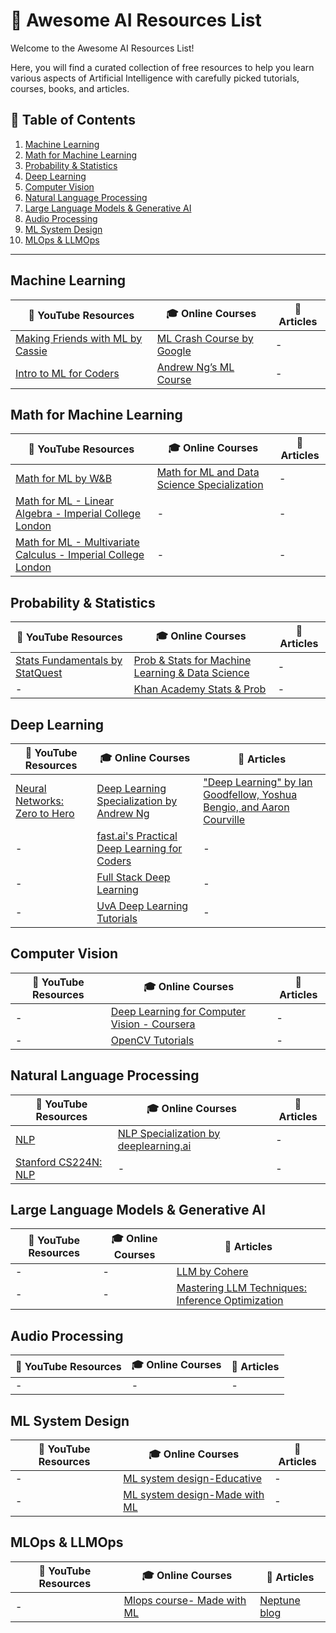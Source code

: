 # 🌟 Awesome AI Resources List

Welcome to the Awesome AI Resources List! 

Here, you will find a curated collection of free resources to help you learn various aspects of Artificial Intelligence with carefully picked tutorials, courses, books, and articles.

## 📑 Table of Contents

1. [Machine Learning](#machine-learning)
2. [Math for Machine Learning](#math-for-machine-learning)
3. [Probability & Statistics](#probability--statistics)
4. [Deep Learning](#deep-learning)
5. [Computer Vision](#computer-vision)
6. [Natural Language Processing](#natural-language-processing)
7. [Large Language Models & Generative AI](#large-language-models--generative-ai)
8. [Audio Processing](#audio-processing)
9. [ML System Design](#ml-system-design)
10. [MLOps & LLMOps](#mlops--llmops)

---

## Machine Learning

| 🎥 YouTube Resources                                                                                                  | 🎓 Online Courses                                                                                         | 📄 Articles |
|--------------------------------------------------------------------------------------------------------------------|--------------------------------------------------------------------------------------------------------|-------------------------------------------------------------|
| [Making Friends with ML by Cassie](https://www.youtube.com/playlist?list=PLRKtJ4IpxJpB_2ei8-5eWU31EZ6uSj9_s) | [ML Crash Course by Google](https://developers.google.com/machine-learning/crash-course/) | - |
| [Intro to ML for Coders](https://www.youtube.com/playlist?list=PLfYUBJiXbdtSyktd8A_x0JNd6lxDcZE96) | [Andrew Ng’s ML Course](https://www.coursera.org/specializations/machine-learning-introduction#courses) | - |

## Math for Machine Learning

| 🎥 YouTube Resources                                                                                                                                       | 🎓 Online Courses                                                                                                  | 📄 Articles |
|---------------------------------------------------------------------------------------------------------------------------------------------------------|-----------------------------------------------------------------------------------------------------------------|-------------------------------------------------------------|
| [Math for ML by W&B](https://www.youtube.com/playlist?list=PLD80i8An1OEGZ2tYimemzwC3xqkU0jKUg)                                | [Math for ML and Data Science Specialization](https://www.coursera.org/specializations/mathematics-for-machine-learning-and-data-science) | - |
| [Math for ML - Linear Algebra - Imperial College London](https://www.youtube.com/watch?v=k0zKoTvngUY&list=PLbBL73wBB18MPkKkBr1ux2cZPcSIVJZq2&index=1&t=898s) | - | - |
| [Math for ML - Multivariate Calculus - Imperial College London](https://www.youtube.com/watch?v=QpwTEsO51tU&list=PLbBL73wBB18MPkKkBr1ux2cZPcSIVJZq2&index=2) | - | - |

## Probability & Statistics

| 🎥 YouTube Resources                                                                                                 | 🎓 Online Courses                                                                                                  | 📄 Articles |
|-------------------------------------------------------------------------------------------------------------------|-----------------------------------------------------------------------------------------------------------------|-------------------------------------------------------------|
| [Stats Fundamentals by StatQuest](https://www.youtube.com/playlist?list=PLblh5JKOoLUK0FLuzwntyYI10UQFUhsY9) | [Prob & Stats for Machine Learning & Data Science](https://www.coursera.org/learn/machine-learning-probability-and-statistics?msockid=2d76103e124b6d60353a048b13e66c97) | - |
| - | [Khan Academy Stats & Prob](https://www.khanacademy.org/math/statistics-probability) | - |

## Deep Learning

| 🎥 YouTube Resources                                                                                                                                       | 🎓 Online Courses                                                                                                 | 📄 Articles |
|---------------------------------------------------------------------------------------------------------------------------------------------------------|----------------------------------------------------------------------------------------------------------------|-------------------------------------------------------------|
| [Neural Networks: Zero to Hero](https://www.youtube.com/playlist?list=PLAqhIrjkxbuWI23v9cThsA9GvCAUhRvKZ)                                                | [Deep Learning Specialization by Andrew Ng](https://www.coursera.org/specializations/deep-learning?msockid=2d76103e124b6d60353a048b13e66c97) | ["Deep Learning" by Ian Goodfellow, Yoshua Bengio, and Aaron Courville](https://www.deeplearningbook.org/) |
| - | [fast.ai's Practical Deep Learning for Coders](https://course.fast.ai/) | - |
| - | [Full Stack Deep Learning](https://fullstackdeeplearning.com/course/2022/) | - |
| - | [UvA Deep Learning Tutorials](https://uvadlc-notebooks.readthedocs.io/en/latest/index.html) | - |

## Computer Vision

| 🎥 YouTube Resources | 🎓 Online Courses                                                                                          | 📄 Articles |
|-------------------|---------------------------------------------------------------------------------------------------------|----------|
| - | [Deep Learning for Computer Vision - Coursera](https://www.coursera.org/learn/introduction-deep-learning-computer-vision?specialization=deep-learning-computer-vision) | - |
| - | [OpenCV Tutorials](https://docs.opencv.org/4.x/d6/d00/tutorial_py_root.html)                      | - |

## Natural Language Processing

| 🎥 YouTube Resources                                                                                                                                       | 🎓 Online Courses                                                                                                  | 📄 Articles |
|---------------------------------------------------------------------------------------------------------------------------------------------------------|-----------------------------------------------------------------------------------------------------------------|-------------------------------------------------------------|
| [NLP](https://www.youtube.com/playlist?list=PLofp2YXfp7TZZ5c7HEChs0_wfEfewLDs7)                  | [NLP Specialization by deeplearning.ai](https://www.coursera.org/specializations/natural-language-processing?msockid=2d76103e124b6d60353a048b13e66c97#courses) | - |
| [Stanford CS224N: NLP](https://www.youtube.com/playlist?list=PLoROMvodv4rOSH4v6133s9LFPRHjEmbmJ)              | - | - |

## Large Language Models & Generative AI

| 🎥 YouTube Resources | 🎓 Online Courses | 📄 Articles |
|-------------------|----------------|----------|
| - | - | [LLM by Cohere](https://docs.cohere.com/docs/llmu) |
| - | - | [Mastering LLM Techniques: Inference Optimization](https://developer.nvidia.com/blog/mastering-llm-techniques-inference-optimization/) |

## Audio Processing

| 🎥 YouTube Resources | 🎓 Online Courses | 📄 Articles |
|-------------------|----------------|----------|
| - | - | - |

## ML System Design

| 🎥 YouTube Resources | 🎓 Online Courses | 📄 Articles |
|-------------------|----------------|----------|
| - | [ML system design-Educative](https://www.educative.io/courses/machine-learning-system-design) | - |
| - | [ML system design-Made with ML](https://madewithml.com/courses/mlops/systems-design/) | - |

## MLOps & LLMOps

| 🎥 YouTube Resources | 🎓 Online Courses | 📄 Articles |
|-------------------|----------------|----------|
| - | [Mlops course- Made with ML](https://madewithml.com/courses/mlops/) | [Neptune blog](https://neptune.ai/blog) |

